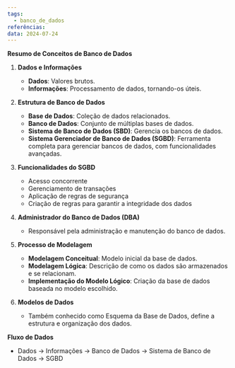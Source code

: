```yaml
---
tags:
  - banco_de_dados
referências: 
data: 2024-07-24
---
```

**Resumo de Conceitos de Banco de Dados**

1. **Dados e Informações**
   - **Dados**: Valores brutos.
   - **Informações**: Processamento de dados, tornando-os úteis.

2. **Estrutura de Banco de Dados**
   - **Base de Dados**: Coleção de dados relacionados.
   - **Banco de Dados**: Conjunto de múltiplas bases de dados.
   - **Sistema de Banco de Dados (SBD)**: Gerencia os bancos de dados.
   - **Sistema Gerenciador de Banco de Dados (SGBD)**: Ferramenta completa para gerenciar bancos de dados, com funcionalidades avançadas.

3. **Funcionalidades do SGBD**
   - Acesso concorrente
   - Gerenciamento de transações
   - Aplicação de regras de segurança
   - Criação de regras para garantir a integridade dos dados

4. **Administrador do Banco de Dados (DBA)**
   - Responsável pela administração e manutenção do banco de dados.

5. **Processo de Modelagem**
   - **Modelagem Conceitual**: Modelo inicial da base de dados.
   - **Modelagem Lógica**: Descrição de como os dados são armazenados e se relacionam.
   - **Implementação do Modelo Lógico**: Criação da base de dados baseada no modelo escolhido.

6. **Modelos de Dados**
   - Também conhecido como Esquema da Base de Dados, define a estrutura e organização dos dados.

**Fluxo de Dados**
   - Dados → Informações → Banco de Dados → Sistema de Banco de Dados → SGBD